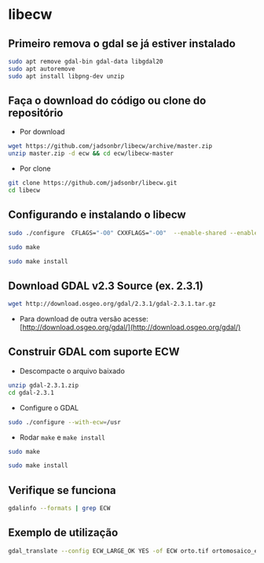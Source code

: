 libecw
======
     
## Primeiro remova o gdal se já estiver instalado

```bash
sudo apt remove gdal-bin gdal-data libgdal20
sudo apt autoremove
sudo apt install libpng-dev unzip
```

## Faça o download do código ou clone do repositório

- Por download
```bash
wget https://github.com/jadsonbr/libecw/archive/master.zip
unzip master.zip -d ecw && cd ecw/libecw-master
 ```
 
 - Por clone
 ```bash
 git clone https://github.com/jadsonbr/libecw.git
 cd libecw
 ```
 
 ## Configurando e instalando o libecw
 
 ```bash
sudo ./configure  CFLAGS="-O0" CXXFLAGS="-O0"  --enable-shared --enable-static --prefix=/usr
```

```bash
sudo make
```

```bash
sudo make install
```

## Download GDAL v2.3 Source (ex. 2.3.1)

```bash
wget http://download.osgeo.org/gdal/2.3.1/gdal-2.3.1.tar.gz
```

- Para download de outra versão acesse: [http://download.osgeo.org/gdal/](http://download.osgeo.org/gdal/)

## Construir GDAL com suporte ECW

- Descompacte o arquivo baixado

```bash
unzip gdal-2.3.1.zip
cd gdal-2.3.1
```

- Configure o GDAL

```bash
sudo ./configure --with-ecw=/usr
```

- Rodar `make` e `make install`
```bash
sudo make
```

```bash
sudo make install
```

## Verifique se funciona

```bash
gdalinfo --formats | grep ECW
```

## Exemplo de utilização

```bash
gdal_translate --config ECW_LARGE_OK YES -of ECW orto.tif ortomosaico_ecw.ecw
```
